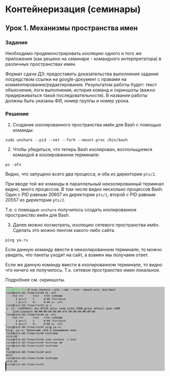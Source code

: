 # Контейнеризация (семинары)
## Урок 1. Механизмы пространства имен

### Задание
Необходимо продемонстрировать изоляцию одного и того же приложения (как решено на семинаре - командного интерпретатора) в различных пространствах имен.

Формат сдачи ДЗ: предоставить доказательства выполнения задания посредством ссылки на google-документ с правами на комментирование/редактирование.
Результатом работы будет: текст объяснения, логи выполнения, история команд и скриншоты (важно придерживаться такой последовательности).
В названии работы должны быть указаны ФИ, номер группы и номер урока.

### Решение

1. Создание изолированного пространства имён для Bash с помощью команды:

```
sudo unshare --pid --net --fork --mount-proc /bin/bash
```

2. Чтобы убедиться, что теперь Bash изолирован, воспольщуемся командой в изолированном терминале:

```
ps -afx
```

Видно, что запущено всего два процесса, и оба из директории `pts/2`.

При вводе той же команды в параллельный неизолированный терминал видно, много процессов. В том числе видно несколько процессов Bash. Один с PID равным 20607 из директории `pts/1`, второй с PID равным 20557 из директории `pts/2`.

Т.е. с помощью `unshare` получилось создать изолированное пространство имён для Bash.

3. Далее можно посмотреть, изоляцию сетевого пространства имён. Сделать это можно пингом какого-либо сайта.

```
ping ya.ru
```
Если данную команду ввести в неизолированном терминале, то можно увидеть, что пакеты уходят на сайт, а взамен мы получаем ответ. 

Если же данную команду ввести в изолированном терминале, то видно что ничего не получилось. Т.к. сетевое пространство имен локальное. 

Подробнее см. скриншоты.

![Cсылка на скриншот с изолированным терминалом](https://github.com/MoJIoToK/Containerization/blob/main/S1_HW/%D0%98%D0%B7%D0%BE%D0%BB%D0%B8%D1%80%D0%BE%D0%B2%D0%B0%D0%BD%D0%BD%D1%8B%D0%B9.png)
